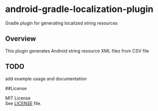 android-gradle-localization-plugin
==================================

Gradle plugin for generating localized string resources

## Overview
This plugin generates Android string resource XML files from CSV file
 
## TODO
add example usage and documentation

##License

MIT License<br>
See [LICENSE](LICENSE) file.